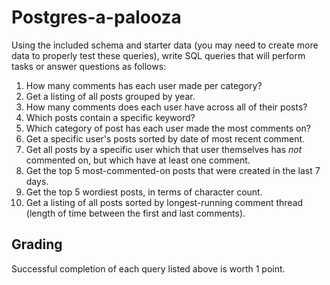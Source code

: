 # Postgres-a-palooza

Using the included schema and starter data (you may need to create more data to properly test these queries), write SQL queries that will perform tasks or answer questions as follows:

1. How many comments has each user made per category?
2. Get a listing of all posts grouped by year.
3. How many comments does each user have across all of their posts?
4. Which posts contain a specific keyword?
5. Which category of post has each user made the most comments on?
6. Get a specific user's posts sorted by date of most recent comment.
7. Get all posts by a specific user which that user themselves has *not* commented on, but which have at least one comment.
8. Get the top 5 most-commented-on posts that were created in the last 7 days.
9. Get the top 5 wordiest posts, in terms of character count.
10. Get a listing of all posts sorted by longest-running comment thread (length of time between the first and last comments).

## Grading

Successful completion of each query listed above is worth 1 point.
